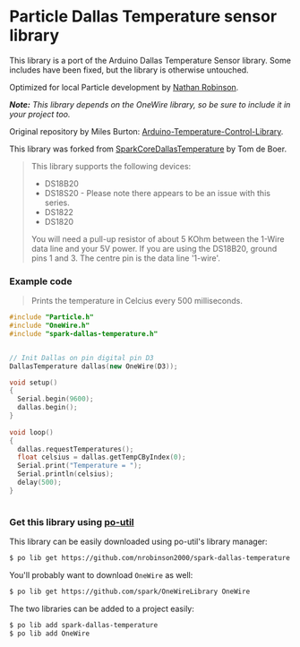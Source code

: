 Particle Dallas Temperature sensor library
===

This library is a port of the Arduino Dallas Temperature Sensor library. Some includes have been fixed, but the library is otherwise untouched.

Optimized for local Particle development by [Nathan Robinson](https://github.com/nrobinson2000).

_**Note:** This library depends on the OneWire library, so be sure to include it in your project too._

Original repository by Miles Burton: [Arduino-Temperature-Control-Library](https://github.com/milesburton/Arduino-Temperature-Control-Library).

This library was forked from [SparkCoreDallasTemperature](https://github.com/tomdeboer/SparkCoreDallasTemperature) by Tom de Boer.

> This library supports the following devices:
> 
> 
> * DS18B20
> * DS18S20 - Please note there appears to be an issue with this series.
> * DS1822
> * DS1820
>
>
> You will need a pull-up resistor of about 5 KOhm between the 1-Wire data line
> and your 5V power. If you are using the DS18B20, ground pins 1 and 3. The
> centre pin is the data line '1-wire'.


### Example code
>Prints the temperature in Celcius every 500 milliseconds.

```cpp
#include "Particle.h"
#include "OneWire.h"
#include "spark-dallas-temperature.h"


// Init Dallas on pin digital pin D3
DallasTemperature dallas(new OneWire(D3));

void setup()
{
  Serial.begin(9600);
  dallas.begin();
}
	
void loop()
{
  dallas.requestTemperatures();
  float celsius = dallas.getTempCByIndex(0);
  Serial.print("Temperature = ");
  Serial.println(celsius);
  delay(500);
}
	
```

### Get this library using [po-util](https://github.com/nrobinson2000/po-util)

This library can be easily downloaded using po-util's library manager:
```sh
$ po lib get https://github.com/nrobinson2000/spark-dallas-temperature
```
You'll probably want to download `OneWire` as well:
```sh
$ po lib get https://github.com/spark/OneWireLibrary OneWire
```

The two libraries can be added to a project easily:
```sh
$ po lib add spark-dallas-temperature
$ po lib add OneWire
```

